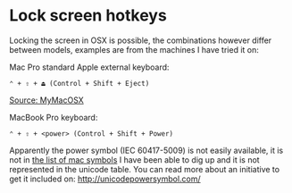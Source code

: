 # Lock screen hotkeys

Locking the screen in OSX is possible, the combinations however differ between models, examples are from the machines I have tried it on:

Mac Pro standard Apple external keyboard:
```
⌃ + ⇧ + ⏏ (Control + Shift + Eject)
```

[Source: MyMacOSX](http://www.mymacosx.com/snow-leopard/instant-screensaver-activation-keys.html4)

MacBook Pro keyboard:
```
⌃ + ⇧ + <power> (Control + Shift + Power)
```

Apparently the power symbol (IEC 60417-5009) is not easily available, it is not in [the list of mac symbols](http://www.danrodney.com/mac/) I have been able to dig up and it is not represented in the unicode table. You can read more about an initiative to get it included on: http://unicodepowersymbol.com/
